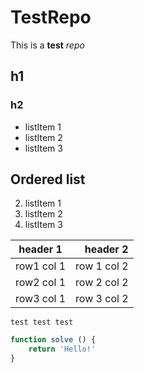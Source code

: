 # TestRepo
This is a **test** *repo*

## h1
### h2

* listItem 1
* listItem 2
* listItem 3

## Ordered list
2. listItem 1
2. listItem 2
2. listItem 3

|header 1|header 2|
|:---:|---:|
|row1 col 1|row 1 col 2|
|row2 col 1|row 2 col 2|
|row3 col 1|row 3 col 2|

```
test test test
```

```javascript
function solve () {
	return 'Hello!'
}
```


